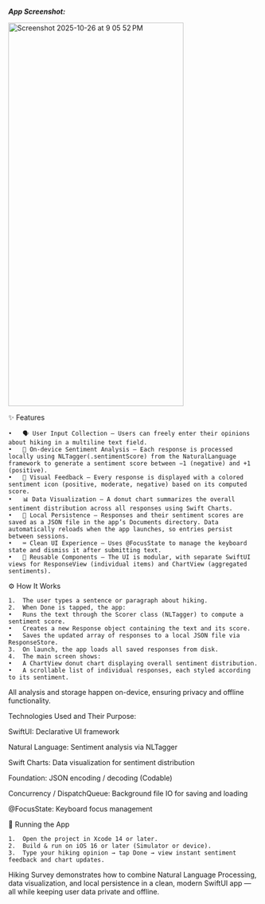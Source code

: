 ***App Screenshot:*** 

<img width="352" height="769" alt="Screenshot 2025-10-26 at 9 05 52 PM" src="https://github.com/user-attachments/assets/ba0da14c-4e37-4fda-8f52-89c15d1d4ea9" />






✨ Features

	•	🗣️ User Input Collection – Users can freely enter their opinions about hiking in a multiline text field.
	•	🧠 On-device Sentiment Analysis – Each response is processed locally using NLTagger(.sentimentScore) from the NaturalLanguage framework to generate a sentiment score between −1 (negative) and +1 (positive).
	•	🎨 Visual Feedback – Every response is displayed with a colored sentiment icon (positive, moderate, negative) based on its computed score.
	•	📊 Data Visualization – A donut chart summarizes the overall sentiment distribution across all responses using Swift Charts.
	•	💾 Local Persistence – Responses and their sentiment scores are saved as a JSON file in the app’s Documents directory. Data automatically reloads when the app launches, so entries persist between sessions.
	•	⌨️ Clean UI Experience – Uses @FocusState to manage the keyboard state and dismiss it after submitting text.
	•	🧱 Reusable Components – The UI is modular, with separate SwiftUI views for ResponseView (individual items) and ChartView (aggregated sentiments).


⚙️ How It Works

	1.	The user types a sentence or paragraph about hiking.
	2.	When Done is tapped, the app:
	•	Runs the text through the Scorer class (NLTagger) to compute a sentiment score.
	•	Creates a new Response object containing the text and its score.
	•	Saves the updated array of responses to a local JSON file via ResponseStore.
	3.	On launch, the app loads all saved responses from disk.
	4.	The main screen shows:
	•	A ChartView donut chart displaying overall sentiment distribution.
	•	A scrollable list of individual responses, each styled according to its sentiment.

All analysis and storage happen on-device, ensuring privacy and offline functionality.


Technologies Used and Their Purpose: 

SwiftUI: Declarative UI framework

Natural Language: Sentiment analysis via NLTagger

Swift Charts: Data visualization for sentiment distribution

Foundation: JSON encoding / decoding (Codable)

Concurrency / DispatchQueue: Background file IO for saving and loading

@FocusState: Keyboard focus management


🚀 Running the App

	1.	Open the project in Xcode 14 or later.
	2.	Build & run on iOS 16 or later (Simulator or device).
	3.	Type your hiking opinion → tap Done → view instant sentiment feedback and chart updates.


  Hiking Survey demonstrates how to combine Natural Language Processing, data visualization, and local persistence in a clean, modern SwiftUI app — all while keeping user data private and offline.






